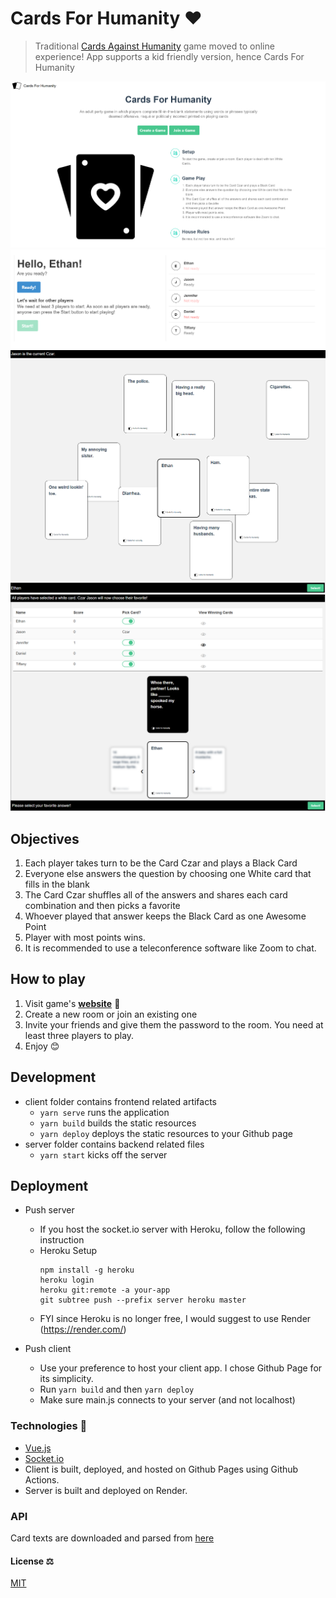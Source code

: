 # Cards For Humanity ❤️

> Traditional [Cards Against Humanity](https://en.wikipedia.org/wiki/Cards_Against_Humanity) game moved to online experience! App supports a kid friendly version, hence Cards For Humanity

![alt text](screenshots/home.png)
![alt text](screenshots/lobby.png)
![alt text](screenshots/player.png)
![alt text](screenshots/czar.png)

## Objectives
1. Each player takes turn to be the Card Czar and plays a Black Card
1. Everyone else answers the question by choosing one White card that fills in the blank
1. The Card Czar shuffles all of the answers and shares each card combination and then picks a favorite
1. Whoever played that answer keeps the Black Card as one Awesome Point
1. Player with most points wins.
1. It is recommended to use a teleconference software like Zoom to chat.

## How to play
1. Visit game's **[website](https://etuong.github.io/cards-for-humanity/)** 🔗
2. Create a new room or join an existing one
3. Invite your friends and give them the password to the room. You need at least three players to play.
4. Enjoy 😊

## Development
- client folder contains frontend related artifacts
  - ```yarn serve``` runs the application
  - ```yarn build``` builds the static resources
  - ```yarn deploy``` deploys the static resources to your Github page
- server folder contains backend related files
  - ```yarn start``` kicks off the server

## Deployment
- Push server
  - If you host the socket.io server with Heroku, follow the following instruction
  - Heroku Setup
      ```
      npm install -g heroku
      heroku login
      heroku git:remote -a your-app
      git subtree push --prefix server heroku master
      ```
  - FYI since Heroku is no longer free, I would suggest to use Render (https://render.com/)
  
- Push client
  - Use your preference to host your client app. I chose Github Page for its simplicity.
  - Run ```yarn build``` and then ```yarn deploy```
  - Make sure main.js connects to your server (and not localhost)

### Technologies 🔧
+ [Vue.js](https://vuejs.org/)
+ [Socket.io](https://socket.io/)
+ Client is built, deployed, and hosted on Github Pages using Github Actions. 
+ Server is built and deployed on Render.

### API
Card texts are downloaded and parsed from [here](https://crhallberg.com/cah/) 

#### License ⚖️
[MIT](https://en.wikipedia.org/wiki/MIT_License)
